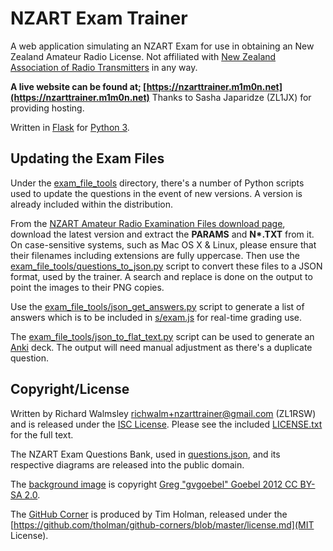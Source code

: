 # NZART Exam Trainer
A web application simulating an NZART Exam for use in obtaining an New Zealand Amateur Radio License.
Not affiliated with [New Zealand Association of Radio Transmitters](https://www.nzart.org.nz/) in any way.

**A live website can be found at; [https://nzarttrainer.m1m0n.net](https://nzarttrainer.m1m0n.net)**
Thanks to Sasha Japaridze (ZL1JX) for providing hosting.

Written in [Flask](http://flask.pocoo.org/) for [Python 3](https://www.python.org/).

## Updating the Exam Files
Under the [exam_file_tools](exam_file_tools) directory, there's a number of Python scripts used to update the questions in the event of new versions. A version is already included within the distribution.

From the [NZART Amateur Radio Examination Files download page](https://www.nzart.org.nz/exam/download-examination-files/), download the latest version and extract the **PARAMS** and **N\*.TXT** from it. On case-sensitive systems, such as Mac OS X & Linux, please ensure that their filenames including extensions are fully uppercase. Then use the [exam_file_tools/questions_to_json.py](exam_file_tools/questions_to_json.py) script to convert these files to a JSON format, used by the trainer. A search and replace is done on the output to point the images to their PNG copies.

Use the [exam_file_tools/json_get_answers.py](exam_file_tools/json_get_answers.py) script to generate a list of answers which is to be included in [s/exam.js](s/exam.js) for real-time grading use.

The [exam_file_tools/json_to_flat_text.py](exam_file_tools/json_to_flat_text.py) script can be used to generate an [Anki](https://apps.ankiweb.net/) deck. The output will need manual adjustment as there's a duplicate question.

## Copyright/License
Written by Richard Walmsley <richwalm+nzarttrainer@gmail.com> (ZL1RSW) and is released under the [ISC License](https://www.isc.org/downloads/software-support-policy/isc-license/). Please see the included [LICENSE.txt](LICENSE.txt) for the full text.

The NZART Exam Questions Bank, used in [questions.json](questions.json), and its respective diagrams are released into the public domain.

The [background image](s/bg.jpg) is copyright [Greg "gvgoebel" Goebel 2012 CC BY-SA 2.0](https://flic.kr/p/ibcYNB).

The [GitHub Corner](https://github.com/tholman/github-corners) is produced by Tim Holman, released under the [https://github.com/tholman/github-corners/blob/master/license.md](MIT License).

